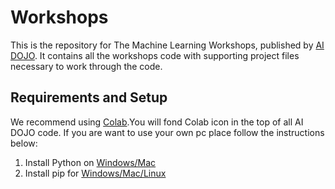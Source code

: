 # Workshops

This is the repository for The Machine Learning Workshops, published by [AI DOJO](https://github.com/TheAIDojo). It contains all the workshops code with supporting project files necessary to work through the code.

## Requirements and Setup

We recommend using [Colab](https://colab.research.google.com/?utm_source=scs-index).You will fond Colab icon in the top of all AI DOJO code.
If you are want to use your own pc place follow the instructions below:
1. Install Python on [Windows/Mac](https://www.python.org/downloads/release/python-387/)
2. Install pip for [Windows/Mac/Linux](https://pip.pypa.io/en/stable/installation/)
